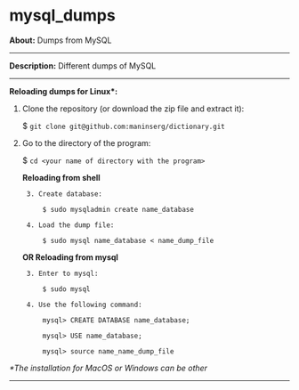 # mysql_dumps

**About:** Dumps from MySQL

<hr>

**Description:** Different dumps of MySQL

<hr>

<b>Reloading dumps for Linux*:</b>

1. Clone the repository (or download the zip file and extract it):

    $ `git clone git@github.com:maninserg/dictionary.git`

2. Go to the directory of the program:
   
    $ `cd <your name of directory with the program>`

    **Reloading from shell**

        3. Create database:
   
            $ sudo mysqladmin create name_database
    
        4. Load the dump file:

            $ sudo mysql name_database < name_dump_file
    
      **OR Reloading from mysql**

        3. Enter to mysql:

            $ sudo mysql

        4. Use the following command:
            
            mysql> CREATE DATABASE name_database;
    
            mysql> USE name_database;
    
            mysql> source name_name_dump_file
    
<i>*The installation for MacOS or Windows can be other</i>

<hr>
